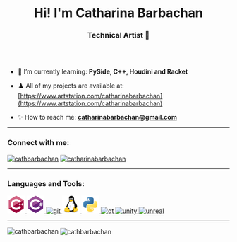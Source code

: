 <h1 align="center">Hi! I'm Catharina Barbachan</h1>
<h3 align="center">Technical Artist 🌿</h3>

<br></br>

- 🌱 I’m currently learning: **PySide, C++, Houdini and Racket**

- ♟️ All of my projects are available at: [https://www.artstation.com/catharinabarbachan](https://www.artstation.com/catharinabarbachan)

- ✨ How to reach me: **catharinabarbachan@gmail.com**

---

<h3 align="left">Connect with me:</h3>
<p align="left"> 
  
<a href="https://twitter.com/cathbarbachan" target="blank"><img align="center" src="https://raw.githubusercontent.com/rahuldkjain/github-profile-readme-generator/master/src/images/icons/Social/twitter.svg" alt="cathbarbachan" height="30" width="40" /></a>
<a href="https://linkedin.com/in/catharinabarbachan" target="blank"><img align="center" src="https://raw.githubusercontent.com/rahuldkjain/github-profile-readme-generator/master/src/images/icons/Social/linked-in-alt.svg" alt="catharinabarbachan" height="30" width="40" /></a>
</p>

___

<h3 align="left">Languages and Tools:</h3>
<p align="left"> <a href="https://www.w3schools.com/cpp/" target="_blank" rel="noreferrer"> <img src="https://raw.githubusercontent.com/devicons/devicon/master/icons/cplusplus/cplusplus-original.svg" alt="cplusplus" width="40" height="40"/> </a> <a href="https://www.w3schools.com/cs/" target="_blank" rel="noreferrer"> <img src="https://raw.githubusercontent.com/devicons/devicon/master/icons/csharp/csharp-original.svg" alt="csharp" width="40" height="40"/> </a> <a href="https://git-scm.com/" target="_blank" rel="noreferrer"> <img src="https://www.vectorlogo.zone/logos/git-scm/git-scm-icon.svg" alt="git" width="40" height="40"/> </a> <a href="https://www.linux.org/" target="_blank" rel="noreferrer"> <img src="https://raw.githubusercontent.com/devicons/devicon/master/icons/linux/linux-original.svg" alt="linux" width="40" height="40"/> </a> <a href="https://www.python.org" target="_blank" rel="noreferrer"> <img src="https://raw.githubusercontent.com/devicons/devicon/master/icons/python/python-original.svg" alt="python" width="40" height="40"/> </a> <a href="https://www.qt.io/" target="_blank" rel="noreferrer"> <img src="https://upload.wikimedia.org/wikipedia/commons/0/0b/Qt_logo_2016.svg" alt="qt" width="40" height="40"/> </a> <a href="https://unity.com/" target="_blank" rel="noreferrer"> <img src="https://www.vectorlogo.zone/logos/unity3d/unity3d-icon.svg" alt="unity" width="40" height="40"/> </a> <a href="https://unrealengine.com/" target="_blank" rel="noreferrer"> <img src="https://raw.githubusercontent.com/kenangundogan/fontisto/036b7eca71aab1bef8e6a0518f7329f13ed62f6b/icons/svg/brand/unreal-engine.svg" alt="unreal" width="40" height="40"/> </a> </p>

___

<p><img align="left" src="https://github-readme-stats.vercel.app/api/top-langs?username=cathbarbachan&show_icons=true&theme=synthwave&locale=en" alt="cathbarbachan" /></p>

<p>&nbsp;<img align="center" src="https://github-readme-stats.vercel.app/api?username=cathbarbachan&show_icons=true&theme=synthwave&locale=en" alt="cathbarbachan" /></p>
